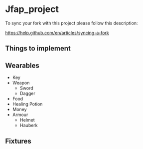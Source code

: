 # Jfap_project

To sync your fork with this project please follow this description:

https://help.github.com/en/articles/syncing-a-fork

## Things to implement

## Wearables
- Key
- Weapon
	- Sword
	- Dagger
- Food
- Healing Potion
- Money
- Armour
	- Helmet
	- Hauberk

## Fixtures
